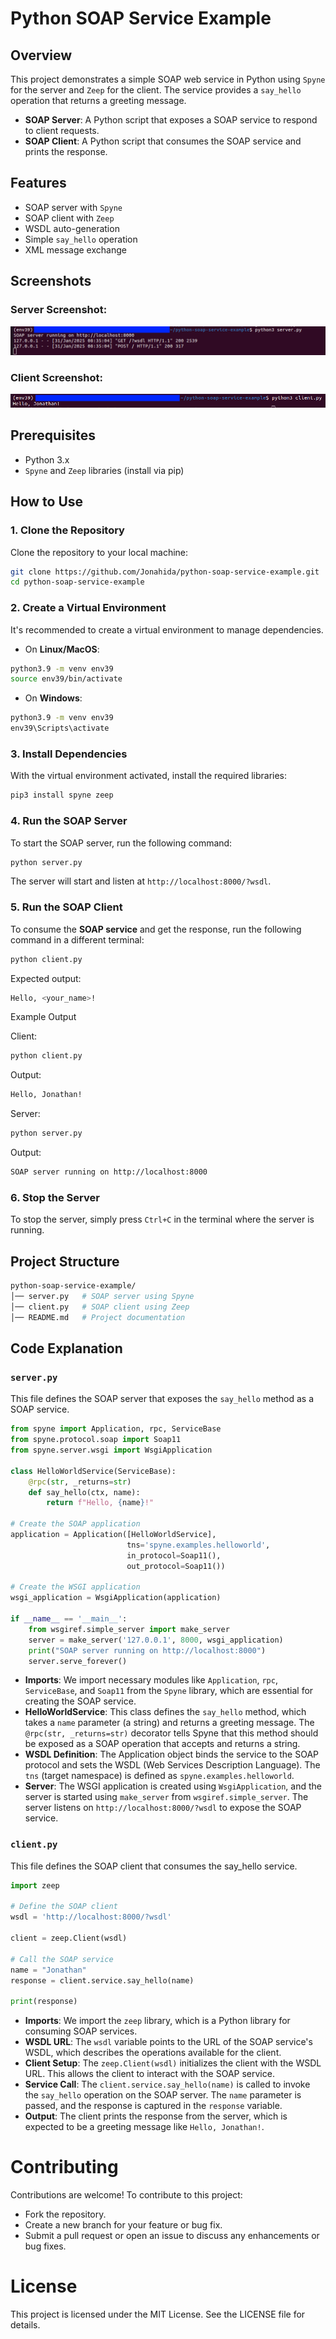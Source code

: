 # Python SOAP Service Example

## Overview
This project demonstrates a simple SOAP web service in Python using `Spyne` for the server and `Zeep` for the client. The service provides a `say_hello` operation that returns a greeting message.

- **SOAP Server**: A Python script that exposes a SOAP service to respond to client requests.
- **SOAP Client**: A Python script that consumes the SOAP service and prints the response.

## Features
- SOAP server with `Spyne`
- SOAP client with `Zeep`
- WSDL auto-generation
- Simple `say_hello` operation
- XML message exchange

## Screenshots

### Server Screenshot:
![Server Screenshot](screenshot_server.png)

### Client Screenshot:
![Client Screenshot](screenshot_client.png)


## Prerequisites
- Python 3.x
- `Spyne` and `Zeep` libraries (install via pip)

## How to Use

### 1. Clone the Repository
Clone the repository to your local machine:

```bash
git clone https://github.com/Jonahida/python-soap-service-example.git
cd python-soap-service-example
```

### 2. Create a Virtual Environment
It's recommended to create a virtual environment to manage dependencies.


- On **Linux/MacOS**:

```bash
python3.9 -m venv env39
source env39/bin/activate
```

- On **Windows**:

```bash
python3.9 -m venv env39
env39\Scripts\activate
```

### 3. Install Dependencies

With the virtual environment activated, install the required libraries:

```bash
pip3 install spyne zeep
```

### 4. Run the SOAP Server
To start the SOAP server, run the following command:

```bash
python server.py
```

The server will start and listen at `http://localhost:8000/?wsdl`.

### 5. Run the SOAP Client

To consume the **SOAP service** and get the response, run the following command in a different terminal:

```bash
python client.py
```

Expected output:

```bash
Hello, <your_name>!
```

Example Output

Client:

```bash
python client.py
```

Output:

```bash
Hello, Jonathan!
```

Server:

```bash
python server.py
```

Output:

```bash
SOAP server running on http://localhost:8000
```

### 6. Stop the Server

To stop the server, simply press `Ctrl+C` in the terminal where the server is running.

## Project Structure

```bash
python-soap-service-example/
│── server.py   # SOAP server using Spyne
│── client.py   # SOAP client using Zeep
│── README.md   # Project documentation
```
## Code Explanation

### `server.py`

This file defines the SOAP server that exposes the `say_hello` method as a SOAP service.

```python
from spyne import Application, rpc, ServiceBase
from spyne.protocol.soap import Soap11
from spyne.server.wsgi import WsgiApplication

class HelloWorldService(ServiceBase):
    @rpc(str, _returns=str)
    def say_hello(ctx, name):
        return f"Hello, {name}!"

# Create the SOAP application
application = Application([HelloWorldService], 
                          tns='spyne.examples.helloworld',
                          in_protocol=Soap11(),
                          out_protocol=Soap11())

# Create the WSGI application
wsgi_application = WsgiApplication(application)

if __name__ == '__main__':
    from wsgiref.simple_server import make_server
    server = make_server('127.0.0.1', 8000, wsgi_application)
    print("SOAP server running on http://localhost:8000")
    server.serve_forever()
```

- **Imports**: We import necessary modules like `Application`, `rpc`, `ServiceBase`, and `Soap11` from the `Spyne` library, which are essential for creating the SOAP service.
- **HelloWorldService**: This class defines the `say_hello` method, which takes a `name` parameter (a string) and returns a greeting message. The `@rpc(str, _returns=str)` decorator tells Spyne that this method should be exposed as a SOAP operation that accepts and returns a string.
- **WSDL Definition**: The Application object binds the service to the SOAP protocol and sets the WSDL (Web Services Description Language). The `tns` (target namespace) is defined as `spyne.examples.helloworld`.
- **Server**: The WSGI application is created using `WsgiApplication`, and the server is started using `make_server` from `wsgiref.simple_server`. The server listens on `http://localhost:8000/?wsdl` to expose the SOAP service.


### `client.py`

This file defines the SOAP client that consumes the say_hello service.
```python
import zeep

# Define the SOAP client
wsdl = 'http://localhost:8000/?wsdl'

client = zeep.Client(wsdl)

# Call the SOAP service
name = "Jonathan"
response = client.service.say_hello(name)

print(response)
```

- **Imports**: We import the `zeep` library, which is a Python library for consuming SOAP services.
- **WSDL URL**: The `wsdl` variable points to the URL of the SOAP service's WSDL, which describes the operations available for the client.
- **Client Setup**: The `zeep.Client(wsdl)` initializes the client with the WSDL URL. This allows the client to interact with the SOAP service.
- **Service Call**: The `client.service.say_hello(name)` is called to invoke the `say_hello` operation on the SOAP server. The `name` parameter is passed, and the response is captured in the `response` variable.
- **Output**: The client prints the response from the server, which is expected to be a greeting message like `Hello, Jonathan!`.

# Contributing

Contributions are welcome! To contribute to this project:

- Fork the repository.
- Create a new branch for your feature or bug fix.
- Submit a pull request or open an issue to discuss any enhancements or bug fixes.

# License

This project is licensed under the MIT License. See the LICENSE file for details.
